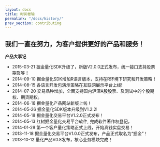 ```yaml
---
layout: docs
title: 时间卷轴
permalink: "/docs/history/"
prev_section: contributing
---
```


## 我们一直在努力，为客户提供更好的产品和服务！


**产品大事记**

- 2015-03-21 掘金量化SDK升级了，新版V2.0.0正式发布，统一接口支持股票期货等！
- 2014-09-10 掘金量化SDK增加R语言版本，支持在R环境下研究和开发策略！
- 2014-08-15 各语言开发包演示策略在互联网展示平台上线!
- 2014-07-20 交易品种增加，全面支持国内沪深A股股票、及测试中的个股期权、期货期权。
- 2014-06-18 掘金量化产品网站新版上线！
- 2014-05-26 掘金量化SDK版本升级到V1.2.2!
- 2014-05-18 掘金量化交易平台V1.2.0正式发布！
- 2014-05-13 红树掘金量化交易平台软件, 完成软件著作权登记。
- 2014-01-28 第一个客户量化策略正式上线，开始真钱实盘交易！
- 2013-11-18 掘金量化交易平台V1.0.0正式发布，产品正式取名为“掘金”！
- 2013-10-12 量化产品V0.8发布，核心业务模块完成！

